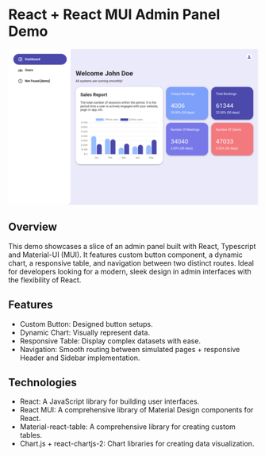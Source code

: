 # React + React MUI Admin Panel Demo

![screenshot](./public/dashboard.png)

## Overview

This demo showcases a slice of an admin panel built with React, Typescript and Material-UI (MUI). It features custom button component, a dynamic chart, a responsive table, and navigation between two distinct routes. Ideal for developers looking for a modern, sleek design in admin interfaces with the flexibility of React.

## Features

- Custom Button: Designed button setups.
- Dynamic Chart: Visually represent data.
- Responsive Table: Display complex datasets with ease.
- Navigation: Smooth routing between simulated pages + responsive Header and Sidebar implementation.

## Technologies

- React: A JavaScript library for building user interfaces.
- React MUI: A comprehensive library of Material Design components for React.
- Material-react-table: A comprehensive library for creating custom tables.
- Chart.js + react-chartjs-2: Chart libraries for creating data visualization.
